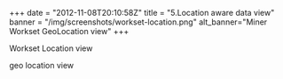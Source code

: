 +++
date = "2012-11-08T20:10:58Z"
title = "5.Location aware data view"
banner = "/img/screenshots/workset-location.png"
alt_banner="Miner Workset GeoLocation view"
+++

Workset Location view

<!--more-->

geo location view